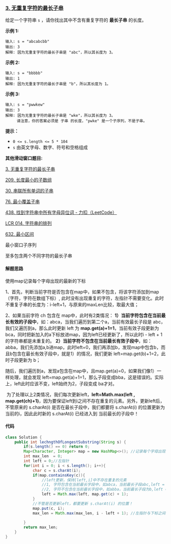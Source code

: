 ### [3. 无重复字符的最长子串](https://leetcode.cn/problems/longest-substring-without-repeating-characters/)

给定一个字符串 `s` ，请你找出其中不含有重复字符的 **最长子串** 的长度。

 

**示例 1:**

```
输入: s = "abcabcbb"
输出: 3 
解释: 因为无重复字符的最长子串是 "abc"，所以其长度为 3。
```

**示例 2:**

```
输入: s = "bbbbb"
输出: 1
解释: 因为无重复字符的最长子串是 "b"，所以其长度为 1。
```

**示例 3:**

```
输入: s = "pwwkew"
输出: 3
解释: 因为无重复字符的最长子串是 "wke"，所以其长度为 3。
     请注意，你的答案必须是 子串 的长度，"pwke" 是一个子序列，不是子串。
```

 

**提示：**

- `0 <= s.length <= 5 * 104`
- `s` 由英文字母、数字、符号和空格组成

**其他滑动窗口题目:**

[3. 无重复字符的最长子串](https://leetcode.cn/problems/longest-substring-without-repeating-characters/)

[209. 长度最小的子数组](https://leetcode.cn/problems/minimum-size-subarray-sum/)

[30. 串联所有单词的子串](https://leetcode.cn/problems/substring-with-concatenation-of-all-words/)

[76. 最小覆盖子串](https://leetcode.cn/problems/minimum-window-substring/)

[438. 找到字符串中所有字母异位词 - 力扣（LeetCode）](https://leetcode.cn/problems/find-all-anagrams-in-a-string/description/)

[LCR 014. 字符串的排列](https://leetcode.cn/problems/MPnaiL/)

[632. 最小区间](https://leetcode.cn/problems/smallest-range-covering-elements-from-k-lists/)

最小窗口子序列

至多包含两个不同字符的最长子串







#### 解题思路

使用map记录每个字母出现的最新的下标

 1、首先，判断当前字符是否包含在map中，如果不包含，将该字符添加到map（字符，字符在数组下标）,
此时没有出现重复的字符，左指针不需要变化。此时不重复子串的长度为：i-left+1，与原来的maxLen比较，取最大值；

2、如果当前字符 ch 包含在 map中，此时有2类情况：
         **1）当前字符包含在当前最长有效的子段中**，如：abca，当我们遍历到第二个a，当前有效最长子段是 abc，我们又遍历到a，那么此时更新 left 为 **map.get(a)+1=1**，当前有效子段更新为 bca，同时把新加入的a下标放进map，因为left已经更新了，所以此时i - left + 1的字符串都是未重复的。
         **2）当前字符不包含在当前最长有效子段中**，如：abba，我们先添加a,b进map，此时left=0，我们再添加b，发现map中包含b，而且b包含在最长有效子段中，就是1）的情况，我们更新 left=map.get(b)+1=2，此时子段更新为 b；

​			随后，我们遍历到a，发现a包含在map中，且map.get(a)=0，如果我们像1）一样处理，就会发现 left=map.get(a)+1=1，那么子段变成bba，这是错误的。实际上，left此时应该不变，left始终为2，子段变成 ba才对。

​			为了处理以上2类情况，我们每次更新left，**left=Math.max(left , map.get(ch)+1)**，因为要保证left到i之间不存在重复的元素。另外，更新left后，不管原来的 s.charAt(i) 是否在最长子段中，我们都要将 s.charAt(i) 的位置更新为当前的i，因此此时新的 s.charAt(i) 已经进入到 当前最长的子段中！





#### 代码

```java
class Solution {
    public int lechngthOfLongestSubstring(String s) {
        if(s.length() == 0) return 0;
        Map<Character, Integer> map = new HashMap<>(); //记录每个字母出现的最新下标
        int max_len  = 0;
        int left = 0;//左指针
        for(int i = 0; i < s.length(); i++){
            char c = s.charAt(i);
            if(map.containsKey(c)){
                //left更新，保持[left,i]中不存在重复的元素
                //1, 字符包含在当前最长字段中，如abca，当前最长子段abc,left = map.get(a)+1 = 1
                //2, 字符不包含在当前最长字段中，如abba，当前最长子段为b,left = left = 2
                left = Math.max(left, map.get(c) + 1);
            }
            //不管是否更新left，都要更新 s.charAt(i) 的位置！
            map.put(c, i);
            max_len = Math.max(max_len, i - left + 1); //左指针与下标之间的长度和max_len比较
            
        }
        return max_len;
    }
}
```





